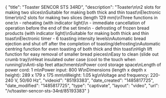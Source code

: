 {
    "title": "Toaster SENCOR STS 34RD",
    "description": "Toaster\n\n2 slots for making two slices\nSuitable for making both thick and thin toast\nElectronic timer\n\n2 slots for making two slices (length 129 mm)\nThree functions in one:\n - reheating (with indicator light)\n - immediate cancellation of operation before the end of the set time\n - defrosting of frozen bread products (with indicator light)\nSuitable for making both thick and thin toast\nElectronic timer - 6 toasting intensity levels\nAutomatic bread ejection and shut off after the completion of toasting\/defrosting\nAutomatic centring function for even toasting of both thick and thin toast\nHigh lift function for easy removal of smaller bread pieces\nEasy to clean (slide out crumb tray)\nHeat insulated outer case (cool to the touch when running)\nAnti-slip feet attachments\nPower cord storage space\nLength of power cord: 1 m\nPower input: 800 W\nDimensions (length x depth x height): 289 x 179 x 175 mm\nWeight: 1.05 kg\nVoltage and frequency: 220-240 V, 50\/60 Hz",
    "videoid": "85193383",
    "date_created": "1485817725",
    "date_modified": "1485817725",
    "type": "captivate",
    "layout": "video",
    "url": "\/v\/toaster-sencor-sts-34rd\/85193383"
}